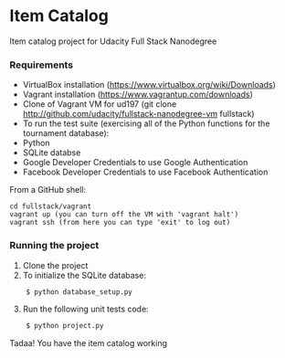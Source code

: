 # Item Catalog

Item catalog project for Udacity Full Stack Nanodegree

### Requirements

* VirtualBox installation (https://www.virtualbox.org/wiki/Downloads)
* Vagrant installation (https://www.vagrantup.com/downloads)
* Clone of Vagrant VM for ud197 (git clone http://github.com/udacity/fullstack-nanodegree-vm fullstack)
* To run the test suite (exercising all of the Python functions for the tournament database):
* Python
* SQLite databse
* Google Developer Credentials to use Google Authentication
* Facebook Developer Credentials to use Facebook Authentication

From a GitHub shell:

```
cd fullstack/vagrant
vagrant up (you can turn off the VM with 'vagrant halt')
vagrant ssh (from here you can type 'exit' to log out)
```

### Running the project
1. Clone the project
2. To initialize the SQLite database:
```python
    $ python database_setup.py
```

3. Run the following unit tests code:

```python
    $ python project.py
```

Tadaa! You have the item catalog working
